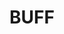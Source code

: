 ---
title: "BUFF"
price: "TBA"
desc: "Opis nije dostupan"
img_path: "/assets/img/A.MIG-3517.jpg"
brand: AMMO
available: true
cat: "weathering"
subcat: "OILBRUSHERS"
subsubcat: "SS"
---